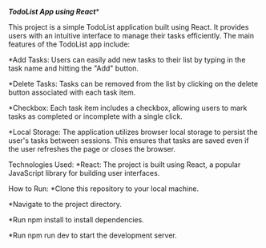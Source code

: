 *******TodoList App using React********

This project is a simple TodoList application built using React. It provides users with an intuitive interface to manage their tasks efficiently. The main features of the TodoList app include:

*Add Tasks: Users can easily add new tasks to their list by typing in the task name and hitting the "Add" button.

*Delete Tasks: Tasks can be removed from the list by clicking on the delete button associated with each task item.

*Checkbox: Each task item includes a checkbox, allowing users to mark tasks as completed or incomplete with a single click.

*Local Storage: The application utilizes browser local storage to persist the user's tasks between sessions. This ensures that tasks are saved even if the user refreshes the page or closes the browser.

Technologies Used:
*React: The project is built using React, a popular JavaScript library for building user interfaces.

How to Run:
*Clone this repository to your local machine.

*Navigate to the project directory.

*Run npm install to install dependencies.

*Run npm run dev to start the development server.

